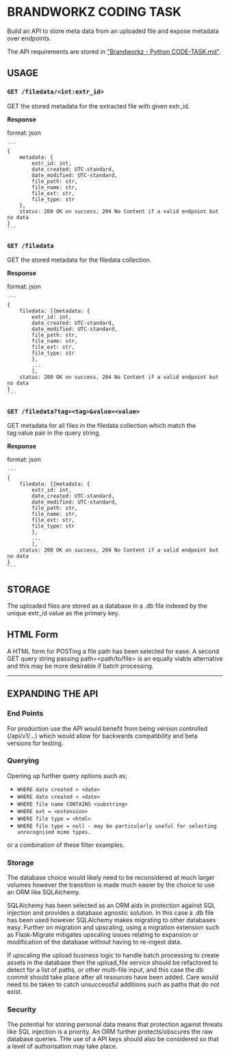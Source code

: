 # BRANDWORKZ CODING TASK
Build an API to store meta data from an uploaded file and expose metadata over endpoints.

The API requirements are stored in ["Brandworkz - Python CODE-TASK.md"](http://127.0.0.1:5000/task).

## USAGE

### `GET /filedata/<int:extr_id>`
GET the stored metadata for the extracted file with given extr_id.

**Response**

format: json

    ```
    {
        metadata: {
            extr_id: int,
            date_created: UTC-standard,
            date_modified: UTC-standard,
            file_path: str,
            file_name: str,
            file_ext: str,
            file_type: str
        },
        status: 200 OK on success, 204 No Content if a valid endpoint but no data
    }
    ```

### `GET /filedata`
GET the stored metadata for the filedata collection.

**Response**

format: json

    ```
    {
        filedata: [{metadata: {
            extr_id: int,
            date_created: UTC-standard,
            date_modified: UTC-standard,
            file_path: str,
            file_name: str,
            file_ext: str,
            file_type: str
            },
            ...
            ],
        status: 200 OK on success, 204 No Content if a valid endpoint but no data
    }
    ```

### `GET /filedata?tag=<tag>&value=<value>`
GET metadata for all files in the filedata collection which match the tag:value pair in the query string.

**Response**

format: json

    ```
    {
        filedata: [{metadata: {
            extr_id: int,
            date_created: UTC-standard,
            date_modified: UTC-standard,
            file_path: str,
            file_name: str,
            file_ext: str,
            file_type: str
            },
            ...
            ],
        status: 200 OK on success, 204 No Content if a valid endpoint but no data
    }
    ```

## STORAGE
The uploaded files are stored as a database in a .db file indexed by the unique extr_id value as the primary key.

## HTML Form
A HTML form for POSTing a file path has been selected for ease. A second GET query string passing path=<path/to/file> is an equally viable alternative and this may be more desirable if batch processing.

---

## EXPANDING THE API
### End Points
For production use the API would benefit from being version controlled (/api/v1/...) which would allow for backwards compatibility and beta versions for testing.

### Querying
Opening up further query options such as;

- `WHERE date created > <date>`
- `WHERE date created < <date>`
- `WHERE file name CONTAINS <substring>`
- `WHERE ext = <extension>`
- `WHERE file type = <html>`
- `WHERE file type = null - may be particularly useful for selecting unrecognised mime types.`

or a combination of these filter examples.

### Storage
The database choice would likely need to be reconsidered at much larger volumes however the transition is made much easier by the choice to use an ORM like SQLAlchemy.

SQLAlchemy has been selected as an ORM aids in protection against SQL injection and provides a database agnostic solution. In this case a .db file has been used however SQLAlchemy makes migrating to other databases easy.
Further on migration and upscaling, using a migration extension such as Flask-Migrate mitigates upscaling issues relating to expansion or modification of the database without having to re-ingest data.

If upscaling the upload business logic to handle batch processing to create assets in the database then the upload_file service should be refactored to detect for a list of paths, or other multi-file input, and this case the db commit should take place after all resources have been added. Care would need to be taken to catch unsuccessful additions such as paths that do not exist.

### Security
The potential for storing personal data means that protection against threats like SQL injection is a priority. An ORM further protects/obscures the raw database queries.
THe use of a API keys should also be considered so that a level of authorisation may take place.